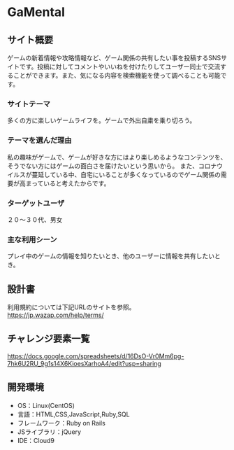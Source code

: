 # GaMental

## サイト概要
ゲームの新着情報や攻略情報など、ゲーム関係の共有したい事を投稿するSNSサイトです。投稿に対してコメントやいいねを付けたりしてユーザー同士で交流することができます。また、気になる内容を検索機能を使って調べることも可能です。

### サイトテーマ
多くの方に楽しいゲームライフを。ゲームで外出自粛を乗り切ろう。

### テーマを選んだ理由
私の趣味がゲームで、ゲームが好きな方にはより楽しめるようなコンテンツを、そうでない方にはゲームの面白さを届けたいという思いから。
また、コロナウイルスが蔓延している中、自宅にいることが多くなっているのでゲーム関係の需要が高まっていると考えたからです。

### ターゲットユーザ
２０～３０代、男女

### 主な利用シーン
プレイ中のゲームの情報を知りたいとき、他のユーザーに情報を共有したいとき。

## 設計書
利用規約については下記URLのサイトを参照。
https://jp.wazap.com/help/terms/

## チャレンジ要素一覧
https://docs.google.com/spreadsheets/d/16DsO-Vr0Mm6pg-7hk6U2RU_9g1s14X6KioesXarhoA4/edit?usp=sharing

## 開発環境
- OS：Linux(CentOS)
- 言語：HTML,CSS,JavaScript,Ruby,SQL
- フレームワーク：Ruby on Rails
- JSライブラリ：jQuery
- IDE：Cloud9
